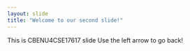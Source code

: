 ```yaml
---
layout: slide
title: "Welcome to our second slide!"
---
```

This is CBENU4CSE17617 slide
Use the left arrow to go back!